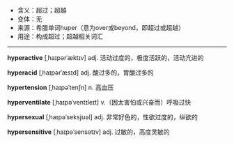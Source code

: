 - <span class="definition">含义：超过；超越</span>
- <span class="definition">变体：无</span>
- <span class="definition">来源：希腊单词huper（意为over或beyond，即超过或超越）</span>
- <span class="definition">用途：构成超过；超越相关词汇</span>

---

<span class="vocabulary">**hyperactive**</span> [ˌhaɪpərˈæktɪv] adj. 活动过度的，极度活跃的，活动亢进的  

<span class="vocabulary">**hyperacid**</span> [ˌhaɪpərˈæsɪd] adj. 酸过多的，胃酸过多的

<span class="vocabulary">**hypertension**</span> [ˌhaɪpəˈtenʃn] n. 高血压

<span class="vocabulary">**hyperventilate**</span> [ˌhaɪpəˈventɪleɪt] v.（因太害怕或兴奋而）呼吸过快

<span class="vocabulary">**hypersexual**</span> [ˌhaɪpəˈseksjʊəl] adj. 非常好色的，性欲过度的，纵欲的

<span class="vocabulary">**hypersensitive**</span> [ˌhaɪpəˈsensətɪv] adj. 过敏的，高度灵敏的  
